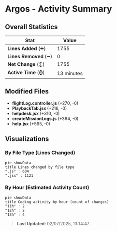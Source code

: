# Argos - Activity Summary 

## Overall Statistics

| Stat                   | Value                                                             |
| ---------------------- | ----------------------------------------------------------------- |
| **Lines Added** (➕)   | 1755                                          |
| **Lines Removed** (➖) | 0                                        |
| **Net Change** (↕)    | 1755                |
| **Active Time** (⌚)   | 13 minutes |


## Modified Files
- **flightLog.controller.js** (+270, -0)
- **PlaybackTab.jsx** (+216, -0)
- **helpdesk.jsx** (+310, -0)
- **createMissionLogs.js** (+364, -0)
- **help.jsx** (+595, -0)

## Visualizations

### By File Type (Lines Changed)

```mermaid
pie showData
title Lines changed by file type
".js" : 634
".jsx" : 1121
```

### By Hour (Estimated Activity Count)

```mermaid
pie showData
title Coding activity by hour (count of changes)
"11h" : 2
"12h" : 2
"13h" : 4
```


> **Last Updated:** 02/07/2025, 13:14:47